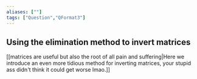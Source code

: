 ```yaml
---
aliases: [""]
tags: ["Question","QFormat3"]
---
```


#### 
## Using the elimination method to invert matrices
[[matrices are useful but also the root of all pain and suffering|Here we introduce an even more tidious method for inverting matrices, your stupid ass didn't think it could get worse lmao.]]


